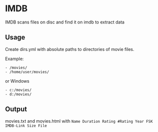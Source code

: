 # IMDB
IMDB scans files on disc and find it on imdb to extract data

## Usage
Create dirs.yml with absolute paths to directories of movie files.

Example:
```
- /movies/
- /home/user/movies/
```

or Windows

```
- c:/movies/
- d:/movies/
```

## Output
movies.txt and movies.html with
```Name Duration Rating #Rating Year FSK IMDB-Link Size File```
